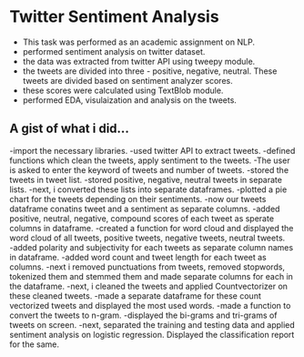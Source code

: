 # Twitter Sentiment Analysis
  - This task was performed as an academic assignment on NLP.
  - performed sentiment analysis on twitter dataset.
  - the data was extracted from twitter API using tweepy module.
  - the tweets are divided into three - positive, negative, neutral. These tweets are divided based on sentiment analyzer scores.
  - these scores were calculated using TextBlob module.
  - performed EDA, visulaization and analysis on the tweets.
## A gist of what i did...
  -import the necessary libraries.
  -used twitter API to extract tweets.
  -defined functions which clean the tweets, apply sentiment to the tweets.
  -The user is asked to enter the keyword of tweets and number of tweets.
  -stored the tweets in tweet list.
  -stored positive, negative, neutral tweets in separate lists.
  -next, i converted these lists into separate dataframes.
  -plotted a pie chart for the tweets depending on their sentiments.
  -now our tweets dataframe conatins tweet and a sentiment as separate columns.
  -added positive, neutral, negative, compound scores of each tweet as sperate columns in dataframe.
  -created a function for word cloud and displayed the word cloud of all tweets, positive tweets, negative tweets, neutral tweets.  
  -added polarity and subjectivity for each tweets as separate column names in dataframe.
  -added word count and tweet length for each tweet as columns.
  -next i removed punctuations from tweets, removed stopwords, tokenized them and stemmed them and made separate columns for each in the dataframe.
  -next, i cleaned the tweets and applied Countvectorizer on these cleaned tweets.
  -made a separate dataframe for these count vectorized tweets and displayed the most used words.
  -made a function to convert the tweets to n-gram.
  -displayed the bi-grams and tri-grams of tweets on screen.
  -next, separated the training and testing data and applied sentiment analysis on logistic regression. Displayed the classification report for the same.
